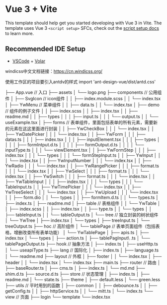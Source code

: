 # Vue 3 + Vite

This template should help get you started developing with Vue 3 in Vite. The template uses Vue 3 `<script setup>` SFCs, check out the [script setup docs](https://v3.vuejs.org/api/sfc-script-setup.html#sfc-script-setup) to learn more.

## Recommended IDE Setup

- [VSCode](https://code.visualstudio.com/) + [Volar](https://marketplace.visualstudio.com/items?itemName=johnsoncodehk.volar)

windicss中文文档链接：https://cn.windicss.org/


使用工作区的项目要引入antdv的样式 import 'ant-design-vue/dist/antd.css'

├── App.vue     // 入口
├── assets
│   └── logo.png
├── components   //  公用组件
│   ├── SvgIcon     //  icon组件
│   │   ├── index.module.scss
│   │   └── index.tsx
│   ├── YwMenu      // 菜单组件
│   │   ├── data.ts
│   │   └── index.tsx
│   ├── demo        // 组件的例子文件
│   │   ├── index.scss
│   │   ├── index.tsx
│   │   ├── readme.md
│   │   ├── types
│   │   │   ├── input.ts
│   │   │   └── output.ts
│   │   └── useExample.tsx
│   ├── forms      //  表单组件，里面包括表单的所有元素，需要新的元素在这这里面进行封装
│   │   ├── YwCheckBox
│   │   │   └── index.tsx
│   │   ├── YwDatePicker
│   │   │   └── index.tsx
│   │   ├── YwForm
│   │   │   ├── datas.ts
│   │   │   ├── index.tsx
│   │   │   ├── inputElement.tsx
│   │   │   ├── types
│   │   │   │   ├── formIntput.d.ts
│   │   │   │   ├── formOutput.d.ts
│   │   │   │   └── inputType.ts
│   │   │   └── viewElement.tsx
│   │   ├── YwFormStep
│   │   │   ├── index.tsx
│   │   │   └── types
│   │   │       └── formStepInput.ts
│   │   ├── YwInput
│   │   │   └── index.tsx
│   │   ├── YwInputNumber
│   │   │   └── index.tsx
│   │   ├── YwRadio
│   │   │   └── index.tsx
│   │   ├── YwRangePicker
│   │   │   ├── format.ts
│   │   │   └── index.tsx
│   │   ├── YwSelect
│   │   │   ├── format.ts
│   │   │   └── index.tsx
│   │   ├── YwSwitch
│   │   │   ├── format.ts
│   │   │   └── index.tsx
│   │   ├── YwTableInput
│   │   │   ├── index.tsx
│   │   │   └── types
│   │   │       └── TableInput.ts
│   │   ├── YwTimePicker
│   │   │   └── index.tsx
│   │   ├── YwTreeSelect
│   │   │   └── index.tsx
│   │   ├── YwUpload
│   │   │   └── index.tsx
│   │   ├── form.dio
│   │   └── types
│   │       ├── formItem.d.ts
│   │       └── types.ts
│   ├── index.ts
│   ├── readme.md
│   ├── table     //  表格组件
│   │   └── YwTable
│   │       ├── index.scss
│   │       ├── index.tsx
│   │       ├── type.ts
│   │       └── types
│   │           ├── tableInput.ts
│   │           └── tableOutput.ts
│   └── tree   // 独立封装的树状组件
│       └── YwTree
│           ├── index.tsx
│           └── types
│               ├── treeInput.ts
│               └── treeOutput.ts
├── hoc  //  高阶组件
│   └── tablePage   //  表单页面组件（包括表格，增删改查所有表单功能）
│       └── YwTablePage
│           ├── apis.ts
│           ├── index.tsx
│           └── types
│               ├── action.ts
│               ├── tablePagInput\ .ts
│               └── tablePageOutput.ts
├── hook    // 抽象方法
│   ├── index.ts
│   ├── useHttp.ts
│   └── useapiType.ts
├── lang    // 国际化
│   ├── index.ts
│   ├── language.ts
│   └── readme.md
├── layout // 外框
│   ├── footer
│   │   └── index.tsx
│   ├── header
│   │   └── index.tsx
│   └── index.tsx
├── main.ts
├── router  // 路由
│   ├── baseRouter.ts
│   ├── cms.ts
│   ├── index.ts
│   └── md.md
├── shim.d.ts
├── source.d.ts
├── store   // 状态管理
│   ├── index.ts
│   ├── readme.md
│   └── state.ts
├── theme
│   ├── default.less
│   └── green.less
├── utils   // 平时用到的函数
│   ├── common
│   │   ├── debounce.ts
│   │   ├── getConfig.ts
│   │   ├── httpService.ts
│   │   └── mitt.ts
│   └── index.ts
└── view    // 页面
    ├── login
    └── template
        └── index.tsx
